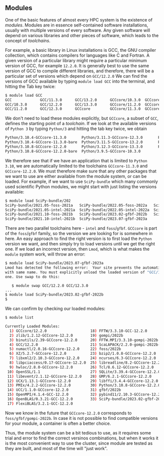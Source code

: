 ## Modules

One of the basic features of almost every HPC system is the existence of _modules_. Modules are in essence self-contained software installations, usually with multiple versions of every software. Any given software will depend on various libraries and other pieces of software, which leads to the concept of _toolchains_.

For example, a basic library in Linux installations is GCC, the GNU compiler collection, which contains compilers for languages like C and Fortran. A given version of a particular library might require a particular minimum version of GCC, for example `12.2.0`. It is generally best to use the same version of GCC to compile different libraries, and therefore, there will be a particular set of versions which depend on `GCC/12.2.0` We can find the versions of GCC available by typing `module load GCC` into the terminal, and hitting the Tab key twice:

```bash
$ module load GCC
GCC             GCC/11.3.0      GCC/13.2.0      GCCcore/10.3.0  GCCcore/12.2.0  GCCcore/13.3.0
GCC/10.3.0      GCC/12.2.0      GCC/13.3.0      GCCcore/11.2.0  GCCcore/12.3.0  
GCC/11.2.0      GCC/12.3.0      GCCcore         GCCcore/11.3.0  GCCcore/13.2.0
```

We don't need to load these modules explicitly, but `GCCcore`, a subset of `GCC`, defines the starting point of a _toolchain_. If we look at the available versions of `Python 3` by typing `Python/3` and hitting the tab key twice, we obtain

```bash
Python/3.10.4-GCCcore-11.3.0       Python/3.11.3-GCCcore-12.3.0       Python/3.9.5-GCCcore-10.3.0-bare
Python/3.10.4-GCCcore-11.3.0-bare  Python/3.11.5-GCCcore-13.2.0       Python/3.9.6-GCCcore-11.2.0
Python/3.10.8-GCCcore-12.2.0       Python/3.12.3-GCCcore-13.3.0       Python/3.9.6-GCCcore-11.2.0-bare
Python/3.10.8-GCCcore-12.2.0-bare  Python/3.9.5-GCCcore-10.3.0
```

We therefore see that if we have an application that is limited to `Python 3.10`, we are automatically limited to the toolchains `GCCcore-11.3.0` and `GCCcore-12.2.0`. We must therefore make sure that any other packages that we want to use are either available from the module system, or can be loaded. For example, if we want to use `SciPy-bundle` which many commonly used scientific Python modules, we might start with just listing the versions available:

```bash
$ module load SciPy-bundle/202
SciPy-bundle/2021.05-foss-2021a   SciPy-bundle/2022.05-foss-2022a   SciPy-bundle/2023.07-iimkl-2023a
SciPy-bundle/2021.05-intel-2021a  SciPy-bundle/2022.05-intel-2022a  SciPy-bundle/2023.11-gfbf-2023b
SciPy-bundle/2021.10-foss-2021b   SciPy-bundle/2023.02-gfbf-2022b   SciPy-bundle/2024.05-gfbf-2024a
SciPy-bundle/2021.10-intel-2021b  SciPy-bundle/2023.07-gfbf-2023a
```

There are two parallel toolchains here - `intel` and `foss`/`gfbf`. `GCCcore` is part of the `foss`/`gfbf` family, so the version we are looking for is somewhere in here. An easy approach to find the right version is to first load the `Python` version we want, and then simply try to load versions until we get the right one. If we load an incorrect version, then `Lmod`, which is what makes the `module` system work, will throw an error:

```bash
$ module load SciPy-bundle/2023.07-gfbf-2023a 
Lmod has detected the following error:  Your site prevents the automatic swapping of modules
with same name. You must explicitly unload the loaded version of "GCC/12.2.0" before you can load the new
one. Use swap to do this:

   $ module swap GCC/12.2.0 GCC/12.3.0
...
$ module load SciPy-bundle/2023.02-gfbf-2022b
$
```

We can confirm by checking our loaded modules:

```bash
$ module list

Currently Loaded Modules:
  1) GCCcore/12.2.0                    18) FFTW/3.3.10-GCC-12.2.0
  2) zlib/1.2.12-GCCcore-12.2.0        19) gompi/2022b
  3) binutils/2.39-GCCcore-12.2.0      20) FFTW.MPI/3.3.10-gompi-2022b
  4) GCC/12.2.0                        21) ScaLAPACK/2.2.0-gompi-2022b-fb
  5) numactl/2.0.16-GCCcore-12.2.0     22) foss/2022b
  6) XZ/5.2.7-GCCcore-12.2.0           23) bzip2/1.0.8-GCCcore-12.2.0
  7) libxml2/2.10.3-GCCcore-12.2.0     24) ncurses/6.3-GCCcore-12.2.0
  8) libpciaccess/0.17-GCCcore-12.2.0  25) libreadline/8.2-GCCcore-12.2.0
  9) hwloc/2.8.0-GCCcore-12.2.0        26) Tcl/8.6.12-GCCcore-12.2.0
 10) OpenSSL/1.1                       27) SQLite/3.39.4-GCCcore-12.2.0
 11) libevent/2.1.12-GCCcore-12.2.0    28) GMP/6.2.1-GCCcore-12.2.0
 12) UCX/1.13.1-GCCcore-12.2.0         29) libffi/3.4.4-GCCcore-12.2.0
 13) PMIx/4.2.2-GCCcore-12.2.0         30) Python/3.10.8-GCCcore-12.2.0
 14) UCC/1.1.0-GCCcore-12.2.0          31) gfbf/2022b
 15) OpenMPI/4.1.4-GCC-12.2.0          32) pybind11/2.10.3-GCCcore-12.2.0
 16) OpenBLAS/0.3.21-GCC-12.2.0        33) SciPy-bundle/2023.02-gfbf-2022b
 17) FlexiBLAS/3.2.1-GCC-12.2.0
```

Now we know in the future that `GCCcore-12.2.0` corresponds to `foss/gfbf/gompi-2022b`. In case it is not possible to find compatible versions for your module, a container is often a better choice.

Thus, the module system can be a bit tedious to use, as it requires some trial and error to find the correct versinos combinations, but when it works it is the most convenient way to use the cluster, since module are tested as they are built, and most of the time will "just work".
